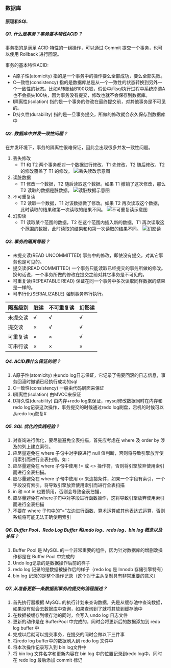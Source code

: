### 数据库
#### 原理和SQL 
##### Q1. 什么是事务？事务基本特性ACID？
事务指的是满足 ACID 特性的一组操作，可以通过 Commit 提交一个事务，也可以使用 Rollback 进行回滚。

事务的基本特性ACID:
- A原子性(atomicity) 指的是一个事务中的操作要么全部成功，要么全部失败。
- C一致性(consistency) 指的是数据库总是从一个一致性的状态转换到另外一个一致性的状态。比如A转账给B100块钱，假设中间sql执行过程中系统崩溃A也不会损失100块，因为事务没有提交，修改也就不会保存到数据库。
- I隔离性(isolation) 指的是一个事务的修改在最终提交前，对其他事务是不可见的。
- D持久性(durability) 指的是一旦事务提交，所做的修改就会永久保存到数据库中

##### Q2. 数据库中并发一致性问题？
在并发环境下，事务的隔离性很难保证，因此会出现很多并发一致性问题。

1. 丢失修改
   - T1 和 T2 两个事务都对一个数据进行修改，T1 先修改，T2 随后修改，T2 的修改覆盖了 T1 的修改。
   ![丢失读改示意图](../../../picture/database/丢失读改.png)
2. 读脏数据
   -  T1 修改一个数据，T2 随后读取这个数据。如果 T1 撤销了这次修改，那么 T2 读取的数据是脏数据。
   ![读脏数据示意图](../../../picture/database/读脏数据.png)
3. 不可重复读
   - T2 读取一个数据，T1 对该数据做了修改。如果 T2 再次读取这个数据，此时读取的结果和第一次读取的结果不同。
   ![不可重复读示意图](../../../picture/database/不可重复读.png)
4. 幻影读
   - T1 读取某个范围的数据，T2 在这个范围内插入新的数据，T1 再次读取这个范围的数据，此时读取的结果和和第一次读取的结果不同。
   ![幻影读](../../../picture/database/幻影读.png)

##### Q3. 事务的隔离等级？
- 未提交读(READ UNCOMMITTED) 事务中的修改，即使没有提交，对其它事务也是可见的。
- 提交读(READ COMMITTED) 一个事务只能读取已经提交的事务所做的修改。换句话说，一个事务所做的修改在提交之前对其它事务是不可见的。
- 可重复读(REPEATABLE READ) 保证在同一个事务中多次读取同样数据的结果是一样的。
- 可串行化(SERIALIZABLE) 强制事务串行执行。

| 隔离级别 | 脏读  | 不可重复读 | 幻影读 |
|------|-----|-------|-----|
| 未提交读 | √   | √     | √   |
| 提交读  | ×   | √     | √   |
| 可重复读 | ×   | ×     | √   |
| 可串行读 | ×   | ×     | ×   |

##### Q4. ACID靠什么保证的呢？
1. A原子性(atomicity) 由undo log日志保证，它记录了需要回滚的日志信息，事务回滚时撤销已经执行成功的sql
2. C一致性(consistency) 一般由代码层面来保证
3. I隔离性(isolation) 由MVCC来保证
4. D持久性(durability) 由内存+redo log来保证，mysql修改数据同时在内存和redo log记录这次操作，事务提交的时候通过redo log刷盘，宕机的时候可以从redo log恢复#

##### Q5. SQL 优化的实践经验？
1. 对查询进行优化，要尽量避免全表扫描，首先应考虑在 where 及 order by 涉及的列上建立索引。
2. 应尽量避免在 where 子句中对字段进行 null 值判断，否则将导致引擎放弃使用索引而进行全表扫描，如：
3. 应尽量避免在 where 子句中使用 != 或 <> 操作符，否则将引擎放弃使用索引而进行全表扫描。
4. 应尽量避免在 where 子句中使用 or 来连接条件，如果一个字段有索引，一个字段没有索引，将导致引擎放弃使用索引而进行全表扫描
5. in 和 not in 也要慎用，否则会导致全表扫描，
6. 应尽量避免在where子句中对字段进行函数操作，这将导致引擎放弃使用索引而进行全表扫描
7. 不要在 where 子句中的“=”左边进行函数、算术运算或其他表达式运算，否则系统将可能无法正确使用索引

##### Q6. Buffer Pool、Redo Log Buffer 和undo log、redo log、bin log 概念以及关系？
1. Buffer Pool 是 MySQL 的一个非常重要的组件，因为针对数据库的增删改操作都是在 Buffer Pool 中完成的
2. Undo log记录的是数据操作后前的样子
3. redo log 记录的是数据被操作后的样子（redo log 是 Innodb 存储引擎特有）
4. bin log 记录的是整个操作记录（这个对于主从复制具有非常重要的意义）

##### Q7. 从准备更新一条数据到事务的提交的流程描述？
1. 首先执行器根据 MySQL 的执行计划来查询数据，先是从缓存池中查询数据，如果没有就会去数据库中查询，如果查询到了就将其放到缓存池中
2. 在数据被缓存到缓存池的同时，会写入 undo log 日志文件
3. 更新的动作是在 BufferPool 中完成的，同时会将更新后的数据添加到 redo log buffer 中
4. 完成以后就可以提交事务，在提交的同时会做以下三件事
5. 将redo log buffer中的数据刷入到 redo log 文件中
6. 将本次操作记录写入到 bin log文件中
7. 将 bin log 文件名字和更新内容在 bin log 中的位置记录到redo log中，同时在 redo log 最后添加 commit 标记